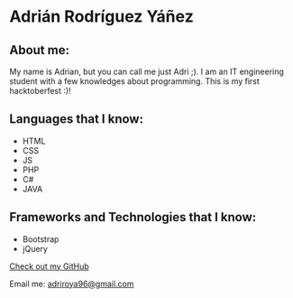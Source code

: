# Adrián Rodríguez Yáñez

## About me:

My name is Adrian, but you can call me just Adri ;). I am an IT engineering student with a few knowledges about programming. This is my first hacktoberfest :)!

## Languages that I know:

- HTML
- CSS
- JS
- PHP
- C#
- JAVA

## Frameworks and Technologies that I know:

- Bootstrap
- jQuery

[Check out my GitHub](https://github.com/adrianRodriguez123)

Email me: adriroya96@gmail.com